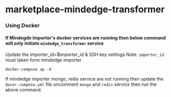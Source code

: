 # marketplace-mindedge-transformer
### Using Docker
#### If Mindegde Importer's docker services are running then below command will only initiate `mindedge_transformer` service

Update the importer_id=$importer_id & SSH key settings
Note: `importer_id` must taken form mindedge importer
```
docker-compose up -d
```
If mindedge importer mongo, redis service are not running then update the `docer-compose.yml` file uncomment
`mongo` and `redis` service then run the above command.
